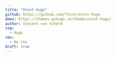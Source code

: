 ```yaml
---
title: "Vncnt-hugo"
github: https://github.com/fncnt/vncnt-hugo
demo: https://themes.gohugo.io/theme/vncnt-hugo/
author: Vincent von Schelm
ssg:
  - Hugo
cms:
  - No Cms
draft: true
---
```


